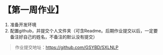 # 【第一周作业】

1. 准备开发环境
2. 配置github，并提交个人文件夹（可含Readme。后期作业提交以后，一定要备注好自己的姓名，不备注的默认没有提交）

> 作业提交地址：https://github.com/GSYBD/SXLNLP
